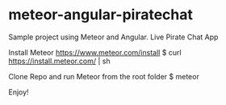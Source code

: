 # meteor-angular-piratechat
Sample project using Meteor and Angular. Live Pirate Chat App

Install Meteor https://www.meteor.com/install
$ curl https://install.meteor.com/ | sh

Clone Repo and run Meteor from the root folder
$ meteor

Enjoy!
